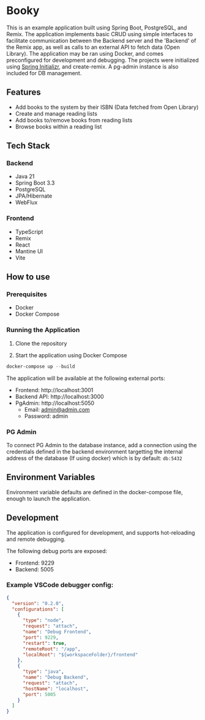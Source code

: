 # Booky
This is an example application built using Spring Boot, PostgreSQL, and Remix. The application implements basic CRUD using simple interfaces to facilitate communication between the Backend server and the 'Backend' of the Remix app, as well as calls to an external API to fetch data (Open Library).
The application may be ran using Docker, and comes preconfigured for development and debugging. The projects were initialized using [Spring Initializr](https://start.spring.io/), and create-remix. A pg-admin instance is also included for DB management.

## Features
- Add books to the system by their ISBN (Data fetched from Open Library)
- Create and manage reading lists
- Add books to/remove books from reading lists
- Browse books within a reading list

## Tech Stack
### Backend
- Java 21
- Spring Boot 3.3
- PostgreSQL
- JPA/Hibernate
- WebFlux

### Frontend
- TypeScript
- Remix
- React
- Mantine UI
- Vite

## How to use

### Prerequisites
- Docker
- Docker Compose

### Running the Application

1. Clone the repository

2. Start the application using Docker Compose
```PowerShell
docker-compose up --build
```

The application will be available at the following external ports:
- Frontend: http://localhost:3001
- Backend API: http://localhost:3000
- PgAdmin: http://localhost:5050
  - Email: admin@admin.com
  - Password: admin

### PG Admin

To connect PG Admin to the database instance, add a connection using the credentials defined in the backend environment targetting the internal address of the database (If using docker) which is by default: `db:5432`

## Environment Variables
Environment variable defaults are defined in the docker-compose file, enough to launch the application.

## Development
The application is configured for development, and supports hot-reloading and remote debugging.

The following debug ports are exposed:
- Frontend: 9229
- Backend: 5005

### Example VSCode debugger config:
```JSON
{
  "version": "0.2.0",
  "configurations": [
    {
      "type": "node",
      "request": "attach",
      "name": "Debug Frontend",
      "port": 9229,
      "restart": true,
      "remoteRoot": "/app",
      "localRoot": "${workspaceFolder}/frontend"
    },
    {
      "type": "java",
      "name": "Debug Backend",
      "request": "attach",
      "hostName": "localhost",
      "port": 5005
    }
  ]
}

```
